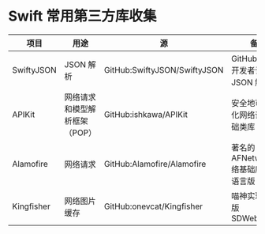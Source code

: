 # Swift 常用第三方库收集


| 项目 | 用途 | 源 | 备注 |
| --- | --- | --- | --- |
| SwiftyJSON | JSON 解析 | GitHub:SwiftyJSON/SwiftyJSON  | GitHub 上最为开发者认可的 JSON 解析库 |
| APIKit | 网络请求和模型解析框架（POP） | GitHub:ishkawa/APIKit | 安全地可定制化网络请求基础类库 |
| Alamofire | 网络请求 | GitHub:Alamofire/Alamofire | 著名的 AFNetworking 络基础库 Swift 语言版 |
| Kingfisher | 网络图片缓存 | GitHub:onevcat/Kingfisher | 喵神实现 Swift 版 SDWebImage |


